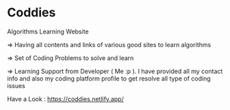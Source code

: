 # Coddies

Algorithms Learning Website

=> Having all contents and links of various good sites to learn algorithms

=> Set of Coding Problems to solve and learn

=> Learning Support from Developer ( Me :p ). I have provided all my contact info and also my coding platform profile to get resolve all type of coding issues


Have a Look : https://coddies.netlify.app/
